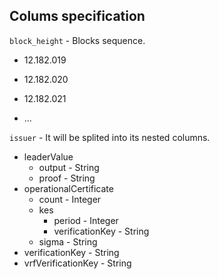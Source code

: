 ## Colums specification

`block_height` - Blocks sequence.

* 12.182.019

* 12.182.020

* 12.182.021

* ...

`issuer` - It will be splited into its nested columns.

* leaderValue
  * output - String
  * proof - String
* operationalCertificate
  * count - Integer
  * kes
    * period - Integer
    * verificationKey - String
  * sigma - String
* verificationKey - String
* vrfVerificationKey - String
